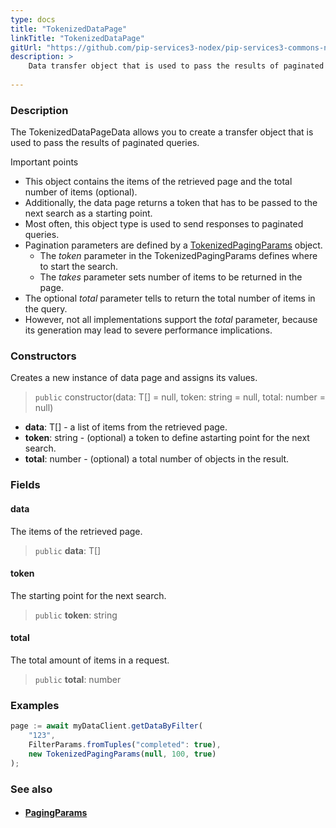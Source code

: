 ```yaml
---
type: docs
title: "TokenizedDataPage"
linkTitle: "TokenizedDataPage"
gitUrl: "https://github.com/pip-services3-nodex/pip-services3-commons-nodex"
description: > 
    Data transfer object that is used to pass the results of paginated queries.
           
---
```


### Description

The TokenizedDataPageData allows you to create a transfer object that is used to pass the results of paginated queries. 

Important points

- This object contains the items of the retrieved page and the total number of items (optional).
- Additionally, the data page returns a token that has to be passed to the next search as a starting point.
- Most often, this object type is used to send responses to paginated queries.
- Pagination parameters are defined by a [TokenizedPagingParams](../tokenized_paging_params) object.
     - The *token* parameter in the TokenizedPagingParams defines where to start the search.
     - The *takes* parameter sets number of items to be returned in the page.
- The optional *total* parameter tells to return the total number of items in the query.
- However, not all implementations support the *total* parameter, because its generation may lead to severe performance implications.


### Constructors
Creates a new instance of data page and assigns its values.

> `public` constructor(data: T[] = null, token: string = null, total: number = null)

- **data**: T[] - a list of items from the retrieved page.
- **token**: string - (optional) a token to define astarting point for the next search.
- **total**: number - (optional) a total number of objects in the result.


### Fields

<span class="hide-title-link">

#### data
The items of the retrieved page.
> `public` **data**: T[]

#### token
The starting point for the next search.
> `public` **token**: string

#### total
The total amount of items in a request.
> `public` **total**: number

</span>

### Examples
```typescript
page := await myDataClient.getDataByFilter(
    "123",
    FilterParams.fromTuples("completed": true),
    new TokenizedPagingParams(null, 100, true)
);
```

### See also
- #### [PagingParams](../paging_params)
